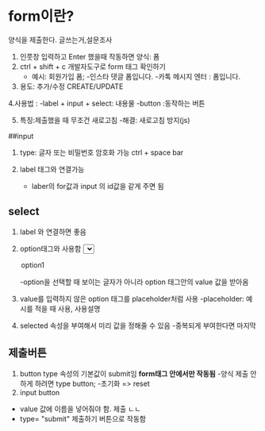 # form이란?

양식을 제출한다. 글쓰는거,설문조사

1. 인풋창 입력하고 Enter 했을때 작동하면 양식: 폼
2. ctrl + shift + c 개발자도구로 form 태그 확인하기
   - 예시: 회원가입 폼; -인스타 댓글 폼입니다. -카톡 메시지 엔터 : 폼입니다.
3. 용도: 추가/수정 CREATE/UPDATE

4.사용법 :
-label + input + select: 내용물
-button :동작하는 버튼

5. 특징:제출했을 때 무조건 새로고침 -해결: 새로고침 방지(js)

##input

1. type: 글자 또는 비밀번호
   암호화 가능 ctrl + space bar

2. label 태그와 연결가능
   - laber의 for값과 input 의 id값을 같게 주면 됨

## select

1. label 와 연결하면 좋음
2. option태그와 사용함
   <select>
   <option value="옵션1">option1</option>
   </select>

   -option을 선택할 때 보이는 글자가 아니라 option 태그안의 value 값을 받아옴

3. value를 입력하지 않은 option 태그를 placeholder처럼 사용
   -placeholder: 예시를 적을 때 사용, 사용설명

4. selected 속성을 부여해서 미리 값을 정해줄 수 있음 -중복되게 부여한다면 마지막

## 제출버튼

1.  button
    type 속성의 기본값이 submit임 **form태그 안에서만 작동됨** -양식 제출 안하게 하려면 type button; -초기화 => reset
2.  input button

- value 값에 이름을 넣어줘야 함. 제출 ㄴㄴ
- type= "submit" 제출하기 버튼으로 작동함
